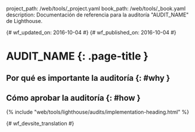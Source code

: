 project_path: /web/tools/_project.yaml
book_path: /web/tools/_book.yaml
description: Documentación de referencia para la auditoría "AUDIT_NAME" de Lighthouse.

{# wf_updated_on: 2016-10-04 #}
{# wf_published_on: 2016-10-04 #}

# AUDIT_NAME  {: .page-title }

## Por qué es importante la auditoría {: #why }

## Cómo aprobar la auditoría {: #how }

{% include "web/tools/lighthouse/audits/implementation-heading.html" %}


{# wf_devsite_translation #}
